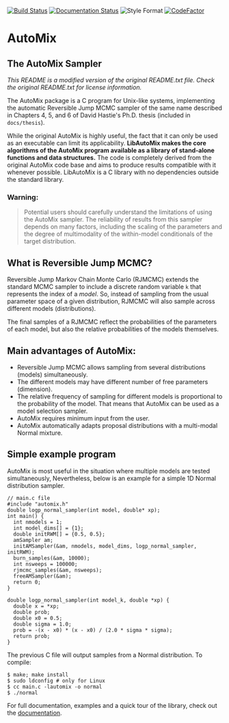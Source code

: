 [![Build Status](https://travis-ci.org/quatrope/AutoMix.svg?branch=master)](https://travis-ci.org/quatrope/AutoMix)
[![Documentation Status](https://readthedocs.org/projects/automix/badge/?version=latest)](https://automix.readthedocs.io/en/latest/?badge=latest)
![Style Format](https://img.shields.io/badge/style-clang--format-success)
[![CodeFactor](https://www.codefactor.io/repository/github/quatrope/automix/badge/master)](https://www.codefactor.io/repository/github/quatrope/automix/overview/master)

# AutoMix

## The AutoMix Sampler
 
_This README is a modified version of the original README.txt file._
_Check the original README.txt for license information._

The AutoMix package is a C program for Unix-like systems, implementing the automatic Reversible Jump MCMC sampler of the same name described in Chapters 4, 5, and 6 of David Hastie's Ph.D. thesis (included in `docs/thesis`).

While the original AutoMix is highly useful, the fact that it can only be used as an executable can limit its applicability.
**LibAutoMix makes the core algorithms of the AutoMix program available as a library of stand-alone functions and data structures.**
The code is completely derived from the original AutoMix code base and aims to produce results compatible with it whenever possible.
LibAutoMix is a C library with no dependencies outside the standard library.

### Warning:

> Potential users should carefully understand the limitations of using the AutoMix sampler.
> The reliability of results from this sampler depends on many factors,
> including the scaling of the parameters and the degree of multimodality of the within-model conditionals of the target distribution.

## What is Reversible Jump MCMC?

Reversible Jump Markov Chain Monte Carlo (RJMCMC) extends the standard MCMC sampler to include a
discrete random variable `k` that represents the index of a *model*.
So, instead of sampling from the usual parameter space of a given distribution,
RJMCMC will also sample across different models (distributions).

The final samples of a RJMCMC reflect the probabilities of the parameters of each model,
but also the relative probabilities of the models themselves.

## Main advantages of AutoMix:

* Reversible Jump MCMC allows sampling from several distributions (models) simultaneously.
* The different models may have different number of free parameters (dimension).
* The relative frequency of sampling for different models is proportional to the probability of the model.
  That means that AutoMix can be used as a model selection sampler.
* AutoMix requires minimum input from the user.
* AutoMix automatically adapts proposal distributions with a multi-modal Normal mixture.

## Simple example program

AutoMix is most useful in the situation where multiple models are tested simultaneously,
Nevertheless, below is an example for a simple 1D Normal distribution sampler.

    // main.c file
    #include "automix.h"
    double logp_normal_sampler(int model, double* xp);
    int main() {
      int nmodels = 1;
      int model_dims[] = {1};
      double initRWM[] = {0.5, 0.5};
      amSampler am;
      initAMSampler(&am, nmodels, model_dims, logp_normal_sampler, initRWM);
      burn_samples(&am, 10000);
      int nsweeps = 100000;
      rjmcmc_samples(&am, nsweeps);
      freeAMSampler(&am);
      return 0;
    }
    
    double logp_normal_sampler(int model_k, double *xp) {
      double x = *xp;
      double prob;
      double x0 = 0.5;
      double sigma = 1.0;
      prob = -(x - x0) * (x - x0) / (2.0 * sigma * sigma);
      return prob;
    }

The previous C file will output samples from a Normal distribution.
To compile:

    $ make; make install
    $ sudo ldconfig # only for Linux
    $ cc main.c -lautomix -o normal
    $ ./normal

For full documentation, examples and a quick tour of the library, check out the [documentation](https://automix.readthedocs.io/).
